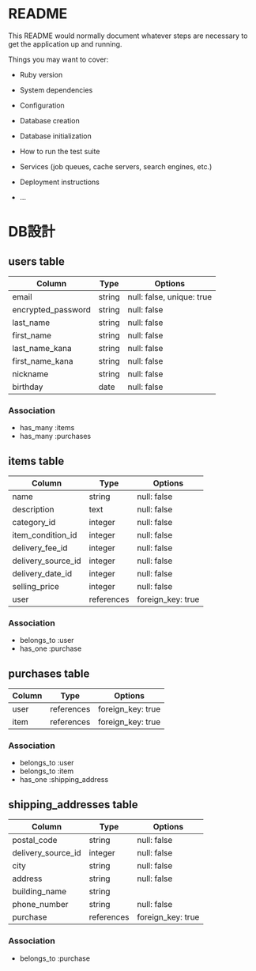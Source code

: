 # README

This README would normally document whatever steps are necessary to get the
application up and running.

Things you may want to cover:

* Ruby version

* System dependencies

* Configuration

* Database creation

* Database initialization

* How to run the test suite

* Services (job queues, cache servers, search engines, etc.)

* Deployment instructions

* ...

# DB設計

## users table
| Column                | Type    | Options                   |
| --------------------- | ------- | ------------------------- |
| email                 | string  | null: false, unique: true |
| encrypted_password    | string  | null: false               |
| last_name             | string  | null: false               |
| first_name            | string  | null: false               |
| last_name_kana        | string  | null: false               |
| first_name_kana       | string  | null: false               |
| nickname              | string  | null: false               |
| birthday              | date    | null: false               |

### Association
* has_many :items
* has_many :purchases

## items table
| Column                       | Type       | Options           |
| ---------------------------- | ---------- | ------------------|
| name                         | string     | null: false       |
| description                  | text       | null: false       |
| category_id                  | integer    | null: false       |
| item_condition_id            | integer    | null: false       |
| delivery_fee_id              | integer    | null: false       |
| delivery_source_id           | integer    | null: false       |
| delivery_date_id             | integer    | null: false       |
| selling_price                | integer    | null: false       |
| user                         | references | foreign_key: true |

### Association
- belongs_to :user
- has_one :purchase

## purchases table
| Column        | Type       | Options           |
| ------------- | ---------- | ------------------|
| user          | references | foreign_key: true |
| item          | references | foreign_key: true |

### Association
- belongs_to :user
- belongs_to :item
- has_one :shipping_address

## shipping_addresses table
| Column                     | Type        | Options           |
| -------------------------- | ----------- | ------------------|
| postal_code                | string      | null: false       |
| delivery_source_id         | integer      | null: false       |
| city                       | string      | null: false       |
| address                    | string      | null: false       |
| building_name              | string      |                   |
| phone_number               | string      | null: false       |
| purchase                   | references  | foreign_key: true |

### Association
- belongs_to :purchase
